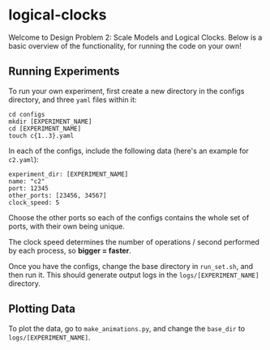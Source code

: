 # logical-clocks

Welcome to Design Problem 2: Scale Models and Logical Clocks. Below is a basic overview of the functionality, for running the code on your own!

## Running Experiments

To run your own experiment, first create a new directory in the configs directory, and three `yaml` files within it:

```
cd configs
mkdir [EXPERIMENT_NAME]
cd [EXPERIMENT_NAME]
touch c{1..3}.yaml
```

In each of the configs, include the following data (here's an example for `c2.yaml`):

```
experiment_dir: [EXPERIMENT_NAME]
name: "c2"
port: 12345
other_ports: [23456, 34567]
clock_speed: 5
```

Choose the other ports so each of the configs contains the whole set of ports, with their own being unique.

The clock speed determines the number of operations / second performed by each process, so **bigger = faster**.

Once you have the configs, change the base directory in `run_set.sh`, and then run it. This should generate output logs in the `logs/[EXPERIMENT_NAME]` directory.

## Plotting Data

To plot the data, go to `make_animations.py`, and change the `base_dir` to `logs/[EXPERIMENT_NAME]`.